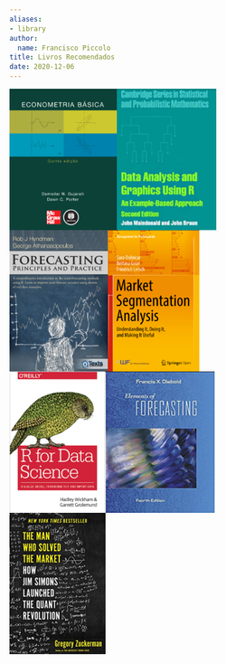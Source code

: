 ```yaml
---
aliases:
- library
author:
  name: Francisco Piccolo
title: Livros Recomendados
date: 2020-12-06
---
```


<img src=./library_images/basic_econometrics_gujarati.png
     style="float: left; widh: 150px; height: 250px" />

<img src=./library_images/data_analysis_and_graphics_using_R.png
     style="float: left; widh: 150px; height: 250px" />

<img src=./library_images/forecasting_principles_and_practices.png
     style="float: left; widh: 150px; height: 250px" />

<img src=./library_images/market_segmentation_analysis.png
     style="float: left; widh: 150px; height: 250px" />

<img src=./library_images/r_for_data_science.png
     style="float: left; widh: 150px; height: 250px" />

<img src=./library_images/elements_of_forecasting.png
     style="float: left; widh: 150px; height: 250px" />

<img src=./library_images/the_man_who_solved_the_market.png
     style="float: left; widh: 150px; height: 250px" />